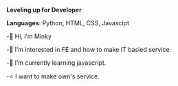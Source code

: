 **Leveling up for Developer** 

**Languages**: Python, HTML, CSS, Javascipt

       

            
               

-👋 Hi, I’m Minky

-👀 I’m interested in FE and how to make IT basied service.

-🌱 I’m currently learning javascript.

-⭐️ I want to make own's service.






<!---
toyo30/toyo30 is a ✨ special ✨ repository because its `README.md` (this file) appears on your GitHub profile.
You can click the Preview link to take a look at your changes.
--->
